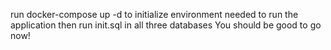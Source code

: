 run docker-compose up -d to initialize environment needed to run the application
then run init.sql in all three databases
You should be good to go now!
